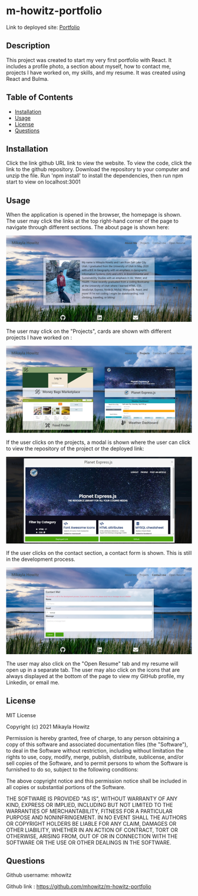 # m-howitz-portfolio

Link to deployed site: [Portfolio](https://mhowitz.github.io/m-howitz-portfolio/)

## Description

This project was created to start my very first portfolio with React. It includes a profile photo, a section about myself, how to contact me, projects I have worked on, my skills, and my resume. It was created using React and Bulma. 

## Table of Contents

* [Installation](#installation)
* [Usage](#usage)
* [License](#license)
* [Questions](#questions)

## Installation

Click the link github URL link to view the website. To view the code, click the link to the github repository. Download the repository to your computer and unzip the file. Run 'npm install' to install the dependencies, then run npm start to view on localhost:3001

## Usage

When the application is opened in the browser, the homepage is shown. The user may click the links at the top right-hand corner of the page to navigate through different sections. The about page is shown here:

![screenshot-of-about](./src/assets/images/screenshotAbout.jpg)



The user may click on the "Projects", cards are shown with different projects I have worked on :

![screenshot-of-projects](./src/assets/images/screenshotProjects.jpg)

If the user clicks on the projects, a modal is shown where the user can click to view the repository of the project or the deployed link:

![screenshot-of-modal](./src/assets/images/screenshotModal.jpg)

If the user clicks on the contact section, a contact form is shown. This is still in the development process. 

![screenshot-of-contact](./src/assets/images/screenshotContact.jpg)

The user may also click on the "Open Resume" tab and my resume will open up in a separate tab. The user may also click on the icons that are always displayed at the bottom of the page to view my GitHub profile, my Linkedin, or email me. 


## License 
MIT License

Copyright (c) 2021 Mikayla Howitz

Permission is hereby granted, free of charge, to any person obtaining a copy of this software and associated documentation files (the "Software"), to deal in the Software without restriction, including without limitation the rights to use, copy, modify, merge, publish, distribute, sublicense, and/or sell copies of the Software, and to permit persons to whom the Software is furnished to do so, subject to the following conditions:

The above copyright notice and this permission notice shall be included in all copies or substantial portions of the Software.

THE SOFTWARE IS PROVIDED "AS IS", WITHOUT WARRANTY OF ANY KIND, EXPRESS OR IMPLIED, INCLUDING BUT NOT LIMITED TO THE WARRANTIES OF MERCHANTABILITY, FITNESS FOR A PARTICULAR PURPOSE AND NONINFRINGEMENT. IN NO EVENT SHALL THE AUTHORS OR COPYRIGHT HOLDERS BE LIABLE FOR ANY CLAIM, DAMAGES OR OTHER LIABILITY, WHETHER IN AN ACTION OF CONTRACT, TORT OR OTHERWISE, ARISING FROM, OUT OF OR IN CONNECTION WITH THE SOFTWARE OR THE USE OR OTHER DEALINGS IN THE SOFTWARE.

## Questions
Github username: mhowitz

Github link : https://github.com/mhowitz/m-howitz-portfolio

